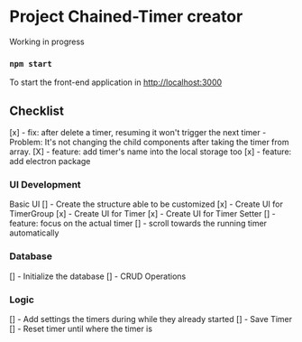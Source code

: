 # Project Chained-Timer creator

Working in progress

### `npm start`

To start the front-end application in [http://localhost:3000](http://localhost:3000)

## Checklist

[x] - fix: after delete a timer, resuming it won't trigger the next timer
    - Problem: It's not changing the child components after taking the timer from array.
[X] - feature: add timer's name into the local storage too
[x] - feature: add electron package

### UI Development

Basic UI
[] - Create the structure able to be customized
[x] - Create UI for TimerGroup
[x] - Create UI for Timer
[x] - Create UI for Timer Setter
[] - feature: focus on the actual timer
[] - scroll towards the running timer automatically

### Database 
[] - Initialize the database
[] - CRUD Operations


### Logic 
[] - Add settings the timers during while they already started
    [] - Save Timer
    [] - Reset timer until where the timer is

<!-- 
## Available Scripts

In the project directory, you can run:

### `npm start`

Runs the app in the development mode.\
Open [http://localhost:3000](http://localhost:3000) to view it in the browser.

The page will reload if you make edits.\
You will also see any lint errors in the console.

### `npm test`

Launches the test runner in the interactive watch mode.\
See the section about [running tests](https://facebook.github.io/create-react-app/docs/running-tests) for more information.

### `npm run build`

Builds the app for production to the `build` folder.\
It correctly bundles React in production mode and optimizes the build for the best performance.

The build is minified and the filenames include the hashes.\
Your app is ready to be deployed!

See the section about [deployment](https://facebook.github.io/create-react-app/docs/deployment) for more information.

### `npm run eject`

**Note: this is a one-way operation. Once you `eject`, you can’t go back!**

If you aren’t satisfied with the build tool and configuration choices, you can `eject` at any time. This command will remove the single build dependency from your project.

Instead, it will copy all the configuration files and the transitive dependencies (webpack, Babel, ESLint, etc) right into your project so you have full control over them. All of the commands except `eject` will still work, but they will point to the copied scripts so you can tweak them. At this point you’re on your own.

You don’t have to ever use `eject`. The curated feature set is suitable for small and middle deployments, and you shouldn’t feel obligated to use this feature. However we understand that this tool wouldn’t be useful if you couldn’t customize it when you are ready for it.

## Learn More

You can learn more in the [Create React App documentation](https://facebook.github.io/create-react-app/docs/getting-started).

To learn React, check out the [React documentation](https://reactjs.org/). -->
